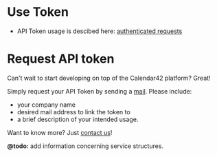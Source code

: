 # Use Token

* API Token usage is descibed here: [authenticated requests](/rest-api/guidelines/#authenticated-requests-use-the-authentication-header-parameter)

# Request API token

Can't wait to start developing on top of the Calendar42 platform? Great!

Simply request your API Token by sending a [mail](mailto:support@calendar42.com). Please include:

* your company name
* desired mail address to link the token to
* a brief description of your intended usage.

Want to know more? Just [contact us](http://site.calendar42.com/)!

**@todo:** add information concerning service structures.